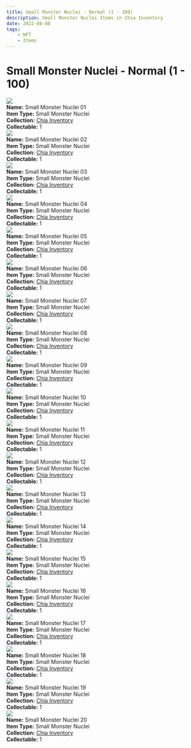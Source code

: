 ```yaml
---
title: Small Monster Nuclei - Normal (1 - 100)
description: Small Monster Nuclei Items in Chia Inventory
date: 2022-08-06
tags:
    - NFT
    - Items
---
```


# Small Monster Nuclei - Normal (1 - 100)
<div class="item_thumbnail">
<img loading="lazy" src="https://wgyl3e3wfirnyuy6qti7amonvhkoymw5lzuq4bstly23rvtm.arweave.net/sbC9k3YqItxT-HoTR8DHNqdTsMt-1eaQ4G_U141uNZs"><br/>
<div><strong>Name:</strong> Small Monster Nuclei 01</div>
<div><strong>Item Type:</strong> Small Monster Nuclei</div>
<div><strong>Collection:</strong> <a href="https://www.spacescan.io/xch/nft/collection/col16fpva26fhdjp2echs3cr7c30gzl7qe67hu9grtsjcqldz354asjsyzp6wx">Chia Inventory</a></div>
<div><strong>Collectable:</strong> 1</div>
</div>
<div class="item_thumbnail">
<img loading="lazy" src="https://vkcpfsrv2rlcavfpeksskhjmr4ebttlym3bhicmca7ad5vuuuy.arweave.net/qoTy-yjXUViBUryKlJR0sjwgZzXhmwnQJggfAPtaUpo"><br/>
<div><strong>Name:</strong> Small Monster Nuclei 02</div>
<div><strong>Item Type:</strong> Small Monster Nuclei</div>
<div><strong>Collection:</strong> <a href="https://www.spacescan.io/xch/nft/collection/col16fpva26fhdjp2echs3cr7c30gzl7qe67hu9grtsjcqldz354asjsyzp6wx">Chia Inventory</a></div>
<div><strong>Collectable:</strong> 1</div>
</div>
<div class="item_thumbnail">
<img loading="lazy" src="https://f54rmzluxu4shfd7srsqlszxnqjlckymyu4cxhnzic3emeneym.arweave.net/L3kWZXS9OSOUf5RlBcs3bBKxKwzFOCuduUC2-RhGkww"><br/>
<div><strong>Name:</strong> Small Monster Nuclei 03</div>
<div><strong>Item Type:</strong> Small Monster Nuclei</div>
<div><strong>Collection:</strong> <a href="https://www.spacescan.io/xch/nft/collection/col16fpva26fhdjp2echs3cr7c30gzl7qe67hu9grtsjcqldz354asjsyzp6wx">Chia Inventory</a></div>
<div><strong>Collectable:</strong> 1</div>
</div>
<div class="item_thumbnail">
<img loading="lazy" src="https://ombwpbqvnkqxnkxo52eukt2lagw5res5kla5pejjqnimlpeqi4.arweave.net/cwNn_hhVqoXaq7u6JRU9LAa3Ykl1SwdeRKYNQxbyQR8"><br/>
<div><strong>Name:</strong> Small Monster Nuclei 04</div>
<div><strong>Item Type:</strong> Small Monster Nuclei</div>
<div><strong>Collection:</strong> <a href="https://www.spacescan.io/xch/nft/collection/col16fpva26fhdjp2echs3cr7c30gzl7qe67hu9grtsjcqldz354asjsyzp6wx">Chia Inventory</a></div>
<div><strong>Collectable:</strong> 1</div>
</div>
<div class="item_thumbnail">
<img loading="lazy" src="https://2poutlkq3g6sgizdbevuuqm6laucjn63sludl4s6cqcikxrnapeq.arweave.net/091JrVDZvSMjIwkrSkGeWCgkt9uS6DXyXhQEhV4tA8k"><br/>
<div><strong>Name:</strong> Small Monster Nuclei 05</div>
<div><strong>Item Type:</strong> Small Monster Nuclei</div>
<div><strong>Collection:</strong> <a href="https://www.spacescan.io/xch/nft/collection/col16fpva26fhdjp2echs3cr7c30gzl7qe67hu9grtsjcqldz354asjsyzp6wx">Chia Inventory</a></div>
<div><strong>Collectable:</strong> 1</div>
</div>
<div class="item_thumbnail">
<img loading="lazy" src="https://xgo7olbz3mwwh4nn52fvm4mozgadfjthgbog3dai6rhcrf43qy.arweave.net/uZ33LDnbLWPxre6LVnGOyYAypmcwXG2MC-PROKJebhg"><br/>
<div><strong>Name:</strong> Small Monster Nuclei 06</div>
<div><strong>Item Type:</strong> Small Monster Nuclei</div>
<div><strong>Collection:</strong> <a href="https://www.spacescan.io/xch/nft/collection/col16fpva26fhdjp2echs3cr7c30gzl7qe67hu9grtsjcqldz354asjsyzp6wx">Chia Inventory</a></div>
<div><strong>Collectable:</strong> 1</div>
</div>
<div class="item_thumbnail">
<img loading="lazy" src="https://fd6fn2eoibxl6xabhjf2oyiueji2qit5bkqdkwn7ejga.arweave.net/KPxW6I5Abr9cATp__Lp2EU_I-lGoI_n_0KoDVZvyJMY"><br/>
<div><strong>Name:</strong> Small Monster Nuclei 07</div>
<div><strong>Item Type:</strong> Small Monster Nuclei</div>
<div><strong>Collection:</strong> <a href="https://www.spacescan.io/xch/nft/collection/col16fpva26fhdjp2echs3cr7c30gzl7qe67hu9grtsjcqldz354asjsyzp6wx">Chia Inventory</a></div>
<div><strong>Collectable:</strong> 1</div>
</div>
<div class="item_thumbnail">
<img loading="lazy" src="https://2hhnou662mbxjnmbgga6aiy5jwri5rmozzpfbsss35lyegvj.arweave.net/0c7XU97TA3S1gTGB4CMdTaKOxY_7OXlDKUt9_Xghqpo"><br/>
<div><strong>Name:</strong> Small Monster Nuclei 08</div>
<div><strong>Item Type:</strong> Small Monster Nuclei</div>
<div><strong>Collection:</strong> <a href="https://www.spacescan.io/xch/nft/collection/col16fpva26fhdjp2echs3cr7c30gzl7qe67hu9grtsjcqldz354asjsyzp6wx">Chia Inventory</a></div>
<div><strong>Collectable:</strong> 1</div>
</div>
<div class="item_thumbnail">
<img loading="lazy" src="https://jzqqaskyxlbq3vvl3bmx4wpeqtnxxtu5bveo6qqbsigv6xu7.arweave.net/TmEASV-i6ww3Wq9hZflnkhNt7zp0NSO9CAZINX1_6f4"><br/>
<div><strong>Name:</strong> Small Monster Nuclei 09</div>
<div><strong>Item Type:</strong> Small Monster Nuclei</div>
<div><strong>Collection:</strong> <a href="https://www.spacescan.io/xch/nft/collection/col16fpva26fhdjp2echs3cr7c30gzl7qe67hu9grtsjcqldz354asjsyzp6wx">Chia Inventory</a></div>
<div><strong>Collectable:</strong> 1</div>
</div>
<div class="item_thumbnail">
<img loading="lazy" src="https://pd6ekenv5gofa4f5phjb3ggsj6datg4d6zigoku6c5majdsvs5rq.arweave.net/ePxFEbXpnFBwvXnSHZjST4YJm4P2UGcqnhdYBI5Vl2M"><br/>
<div><strong>Name:</strong> Small Monster Nuclei 10</div>
<div><strong>Item Type:</strong> Small Monster Nuclei</div>
<div><strong>Collection:</strong> <a href="https://www.spacescan.io/xch/nft/collection/col16fpva26fhdjp2echs3cr7c30gzl7qe67hu9grtsjcqldz354asjsyzp6wx">Chia Inventory</a></div>
<div><strong>Collectable:</strong> 1</div>
</div>
<div class="item_thumbnail">
<img loading="lazy" src="https://4u7fxitjpjkrag6kigdza7f2skl6k3c3cvhnua2yti6fok2z.arweave.net/5T5boml6VR-Aby-kGHkHy6kpflbFsVTtoDWJo8VytZw"><br/>
<div><strong>Name:</strong> Small Monster Nuclei 11</div>
<div><strong>Item Type:</strong> Small Monster Nuclei</div>
<div><strong>Collection:</strong> <a href="https://www.spacescan.io/xch/nft/collection/col16fpva26fhdjp2echs3cr7c30gzl7qe67hu9grtsjcqldz354asjsyzp6wx">Chia Inventory</a></div>
<div><strong>Collectable:</strong> 1</div>
</div>
<div class="item_thumbnail">
<img loading="lazy" src="https://x2sbq6lkw7z4c24hfklghj6l2gyxcmsmssvdqgagcjckvtevkwda.arweave.net/vqQYeWq388FrhyqWY6fL0bFxMkyUqjgYBhJEqsyVVYY"><br/>
<div><strong>Name:</strong> Small Monster Nuclei 12</div>
<div><strong>Item Type:</strong> Small Monster Nuclei</div>
<div><strong>Collection:</strong> <a href="https://www.spacescan.io/xch/nft/collection/col16fpva26fhdjp2echs3cr7c30gzl7qe67hu9grtsjcqldz354asjsyzp6wx">Chia Inventory</a></div>
<div><strong>Collectable:</strong> 1</div>
</div>
<div class="item_thumbnail">
<img loading="lazy" src="https://3e3e7c4rcg6z26ia6wjosjewkgc73uhsn5arwquolxwuj2gi.arweave.net/2TZPi5ER-vZ15AP-WS6SSWUYX90PJvQRtCjl3_tROjI"><br/>
<div><strong>Name:</strong> Small Monster Nuclei 13</div>
<div><strong>Item Type:</strong> Small Monster Nuclei</div>
<div><strong>Collection:</strong> <a href="https://www.spacescan.io/xch/nft/collection/col16fpva26fhdjp2echs3cr7c30gzl7qe67hu9grtsjcqldz354asjsyzp6wx">Chia Inventory</a></div>
<div><strong>Collectable:</strong> 1</div>
</div>
<div class="item_thumbnail">
<img loading="lazy" src="https://s6kqravgjqjxxom7wwhzguutlh2xtafd7hapynguibgaaxwoxq.arweave.net/l5UIgqZME3u5n7WPk1KTWfV5gKP5wPw01EBMAF-7OvA"><br/>
<div><strong>Name:</strong> Small Monster Nuclei 14</div>
<div><strong>Item Type:</strong> Small Monster Nuclei</div>
<div><strong>Collection:</strong> <a href="https://www.spacescan.io/xch/nft/collection/col16fpva26fhdjp2echs3cr7c30gzl7qe67hu9grtsjcqldz354asjsyzp6wx">Chia Inventory</a></div>
<div><strong>Collectable:</strong> 1</div>
</div>
<div class="item_thumbnail">
<img loading="lazy" src="https://jtnlujm66podmlaka4nsfob45wvwu7nciqijtvkhm6puqrbe.arweave.net/TNq6J_Z7z3DYsCgcbIr_g87atqfaJEEJnVR2efSEQk4"><br/>
<div><strong>Name:</strong> Small Monster Nuclei 15</div>
<div><strong>Item Type:</strong> Small Monster Nuclei</div>
<div><strong>Collection:</strong> <a href="https://www.spacescan.io/xch/nft/collection/col16fpva26fhdjp2echs3cr7c30gzl7qe67hu9grtsjcqldz354asjsyzp6wx">Chia Inventory</a></div>
<div><strong>Collectable:</strong> 1</div>
</div>
<div class="item_thumbnail">
<img loading="lazy" src="https://62a5ugwdysoumublefbxhmxr3lripz2sghj4ltidl2emwmbo6jkq.arweave.net/9oHaGsPEnUZQKyFDc7Lx2uKH51Ix08XNA16IyzAu8lU"><br/>
<div><strong>Name:</strong> Small Monster Nuclei 16</div>
<div><strong>Item Type:</strong> Small Monster Nuclei</div>
<div><strong>Collection:</strong> <a href="https://www.spacescan.io/xch/nft/collection/col16fpva26fhdjp2echs3cr7c30gzl7qe67hu9grtsjcqldz354asjsyzp6wx">Chia Inventory</a></div>
<div><strong>Collectable:</strong> 1</div>
</div>
<div class="item_thumbnail">
<img loading="lazy" src="https://ud3babzzbstvywa64glet3uwpjq5wyrg3tp4plus7zp6zgix.arweave.net/oPYQBzkMp1xYHuGWSe6WemHb_Yibc38eukv5f7Jk_Xc"><br/>
<div><strong>Name:</strong> Small Monster Nuclei 17</div>
<div><strong>Item Type:</strong> Small Monster Nuclei</div>
<div><strong>Collection:</strong> <a href="https://www.spacescan.io/xch/nft/collection/col16fpva26fhdjp2echs3cr7c30gzl7qe67hu9grtsjcqldz354asjsyzp6wx">Chia Inventory</a></div>
<div><strong>Collectable:</strong> 1</div>
</div>
<div class="item_thumbnail">
<img loading="lazy" src="https://jfikxh6jehi7426fbrqy62dqdm3ancrawkmkoq5if3jf3f4cfq.arweave.net/SVC_rn8kh0f5rxQxhj2hwGzYGiiCymKdDqC7SXZeCLM"><br/>
<div><strong>Name:</strong> Small Monster Nuclei 18</div>
<div><strong>Item Type:</strong> Small Monster Nuclei</div>
<div><strong>Collection:</strong> <a href="https://www.spacescan.io/xch/nft/collection/col16fpva26fhdjp2echs3cr7c30gzl7qe67hu9grtsjcqldz354asjsyzp6wx">Chia Inventory</a></div>
<div><strong>Collectable:</strong> 1</div>
</div>
<div class="item_thumbnail">
<img loading="lazy" src="https://lakofg2m5guiuvrdumjboplybxzb3nt4d4iqayhsm2fg5nwv.arweave.net/WBTi-m0zpqI_pWI6MSFz14DfIdtnwfEQBg8maKbrbVc"><br/>
<div><strong>Name:</strong> Small Monster Nuclei 19</div>
<div><strong>Item Type:</strong> Small Monster Nuclei</div>
<div><strong>Collection:</strong> <a href="https://www.spacescan.io/xch/nft/collection/col16fpva26fhdjp2echs3cr7c30gzl7qe67hu9grtsjcqldz354asjsyzp6wx">Chia Inventory</a></div>
<div><strong>Collectable:</strong> 1</div>
</div>
<div class="item_thumbnail">
<img loading="lazy" src="https://sia64ntyo5sawy5kbzocqo7dmwsa2ia3ae3waqtmxisbumuwb4.arweave.net/kgHuNnh3ZAtjqg5cKDvjZa-QNIBsBN2BCbLokGjKWDw"><br/>
<div><strong>Name:</strong> Small Monster Nuclei 20</div>
<div><strong>Item Type:</strong> Small Monster Nuclei</div>
<div><strong>Collection:</strong> <a href="https://www.spacescan.io/xch/nft/collection/col16fpva26fhdjp2echs3cr7c30gzl7qe67hu9grtsjcqldz354asjsyzp6wx">Chia Inventory</a></div>
<div><strong>Collectable:</strong> 1</div>
</div>


